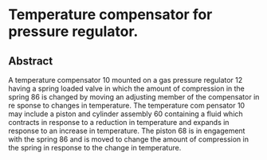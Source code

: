 # Temperature compensator for pressure regulator.

## Abstract
A temperature compensator 10 mounted on a gas pressure regulator 12 having a spring loaded valve in which the amount of compression in the spring 86 is changed by moving an adjusting member of the compensator in re sponse to changes in temperature. The temperature com pensator 10 may include a piston and cylinder assembly 60 containing a fluid which contracts in response to a reduction in temperature and expands in response to an increase in temperature. The piston 68 is in engagement with the spring 86 and is moved to change the amount of compression in the spring in response to the change in temperature.